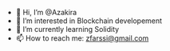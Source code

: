 - 👋 Hi, I’m @Azakira
- 👀 I’m interested in Blockchain developement
- 🌱 I’m currently learning Solidity
- 📫 How to reach me: zfarssi@gmail.com
